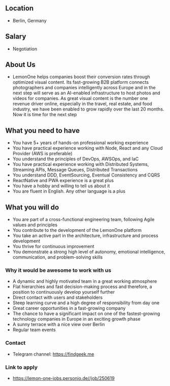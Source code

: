 ## Location

* Berlin, Germany

## Salary

* Negotiation

## About Us

* LemonOne helps companies boost their conversion rates through optimized visual content. Its fast-growing B2B platform connects photographers and companies intelligently across Europe and in the next step will serve as an AI-enabled infrastructure to host photos and videos for companies. As great visual content is the number one revenue driver online, especially in the travel, real estate, and food industry, we have been enabled to grow rapidly over the last 20 months. Now it is time for the next step  

## What you need to have

- You have 5+ years of hands-on professional working experience
- You have practical experience working with Node, React and any Cloud Provider (AWS is preferable)
- You understand the principles of DevOps, AWSOps, and IaC
- You have practical experience working with Distributed Systems, Streaming APIs, Message Queues, Distributed Transactions
- You understand DDD, EventSourcing, Eventual Consistency and CQRS
- ReactNative and PWA experience is a great plus
- You have a hobby and willing to tell us about it
- You are fluent in English. Any other language is a plus 

## What you will do

- You are part of a cross-functional engineering team, following Agile values and principles
- You contribute to the development of the LemonOne platform
- You take an active part in the architecture, infrastructure and process development
- You thrive for continuous improvement
- You demonstrate a strong high level of autonomy, emotional intelligence, communication, and problem-solving skills

### Why it would be awesome to work with us

- A dynamic and highly motivated team in a great working atmosphere
- Flat hierarchies and fast decision-making process and therefore, a position to continuously develop yourself further
- Direct contact with users and stakeholders
- Steep learning curve and a high degree of responsibility from day one
- Great career opportunities in a fast-growing company
- The chance to have a significant impact on one of the fastest-growing technology companies in Europe in an exciting growth phase
- A sunny terrace with a nice view over Berlin 
- Regular team events

### Contact

* Telegram channel: https://findgeek.me

### Link to apply

* https://lemon-one-jobs.personio.de//job/250619
